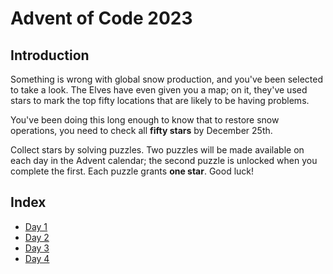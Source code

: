 # Advent of Code 2023

## Introduction
Something is wrong with global snow production, and you've been selected to take a look. The Elves have even given you
a map; on it, they've used stars to mark the top fifty locations that are likely to be having problems.

You've been doing this long enough to know that to restore snow operations, you need to check all **fifty stars** by
December 25th.

Collect stars by solving puzzles. Two puzzles will be made available on each day in the Advent calendar; the second
puzzle is unlocked when you complete the first. Each puzzle grants **one star**. Good luck!

## Index
- [Day 1](day1.md)
- [Day 2](day2.md)
- [Day 3](day3.md)
- [Day 4](day4.md)
